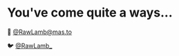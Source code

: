 # You've come quite a ways...
🐘 [@RawLamb@mas.to](https://mas.to/@RawLamb)

🐦 [@RawLamb_](https://twitter.com/RawLamb_)
